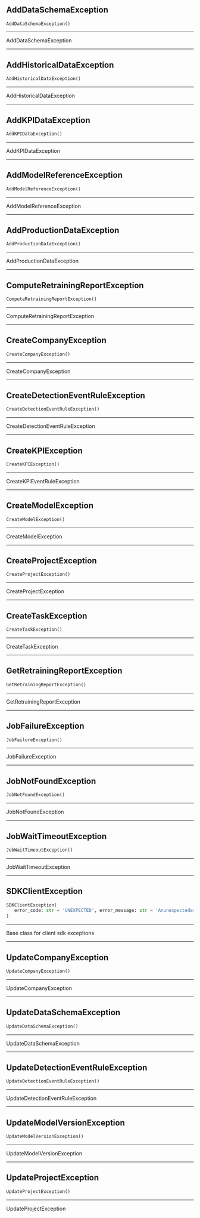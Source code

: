 #


## AddDataSchemaException
```python 
AddDataSchemaException()
```


---
AddDataSchemaException

----


## AddHistoricalDataException
```python 
AddHistoricalDataException()
```


---
AddHistoricalDataException

----


## AddKPIDataException
```python 
AddKPIDataException()
```


---
AddKPIDataException

----


## AddModelReferenceException
```python 
AddModelReferenceException()
```


---
AddModelReferenceException

----


## AddProductionDataException
```python 
AddProductionDataException()
```


---
AddProductionDataException

----


## ComputeRetrainingReportException
```python 
ComputeRetrainingReportException()
```


---
ComputeRetrainingReportException

----


## CreateCompanyException
```python 
CreateCompanyException()
```


---
CreateCompanyException

----


## CreateDetectionEventRuleException
```python 
CreateDetectionEventRuleException()
```


---
CreateDetectionEventRuleException

----


## CreateKPIException
```python 
CreateKPIException()
```


---
CreateKPIEventRuleException

----


## CreateModelException
```python 
CreateModelException()
```


---
CreateModelException

----


## CreateProjectException
```python 
CreateProjectException()
```


---
CreateProjectException

----


## CreateTaskException
```python 
CreateTaskException()
```


---
CreateTaskException

----


## GetRetrainingReportException
```python 
GetRetrainingReportException()
```


---
GetRetrainingReportException

----


## JobFailureException
```python 
JobFailureException()
```


---
JobFailureException

----


## JobNotFoundException
```python 
JobNotFoundException()
```


---
JobNotFoundException

----


## JobWaitTimeoutException
```python 
JobWaitTimeoutException()
```


---
JobWaitTimeoutException

----


## SDKClientException
```python 
SDKClientException(
   error_code: str = 'UNEXPECTED', error_message: str = 'Anunexpectederroroccurred'
)
```


---
Base class for client sdk exceptions

----


## UpdateCompanyException
```python 
UpdateCompanyException()
```


---
UpdateCompanyException

----


## UpdateDataSchemaException
```python 
UpdateDataSchemaException()
```


---
UpdateDataSchemaException

----


## UpdateDetectionEventRuleException
```python 
UpdateDetectionEventRuleException()
```


---
UpdateDetectionEventRuleException

----


## UpdateModelVersionException
```python 
UpdateModelVersionException()
```


---
UpdateModelVersionException

----


## UpdateProjectException
```python 
UpdateProjectException()
```


---
UpdateProjectException
